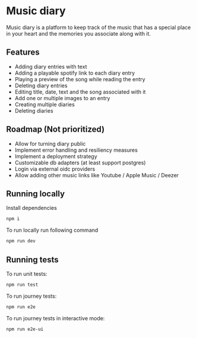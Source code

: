 # Music diary

Music diary is a platform to keep track of the music that has a special place in your heart and the memories you associate along with it.

## Features

- Adding diary entries with text
- Adding a playable spotify link to each diary entry
- Playing a preview of the song while reading the entry
- Deleting diary entries
- Editing title, date, text and the song associated with it
- Add one or multiple images to an entry
- Creating multiple diaries
- Deleting diaries

## Roadmap (Not prioritized)

- Allow for turning diary public
- Implement error handling and resiliency measures
- Implement a deployment strategy
- Customizable db adapters (at least support postgres)
- Login via external oidc providers
- Allow adding other music links like Youtube / Apple Music / Deezer

## Running locally

Install dependencies
```bash
npm i
```

To run locally run following command
```bash
npm run dev
```

## Running tests

To run unit tests:
```bash
npm run test
```

To run journey tests:
```bash
npm run e2e
```

To run journey tests in interactive mode:
```bash
npm run e2e-ui
```
